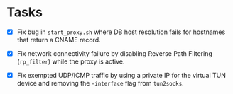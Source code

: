 # Tasks

- [x] Fix bug in `start_proxy.sh` where DB host resolution fails for hostnames that return a CNAME record.
- [x] Fix network connectivity failure by disabling Reverse Path Filtering (`rp_filter`) while the proxy is active.
- [x] Fix exempted UDP/ICMP traffic by using a private IP for the virtual TUN device and removing the `-interface` flag from `tun2socks`.
      